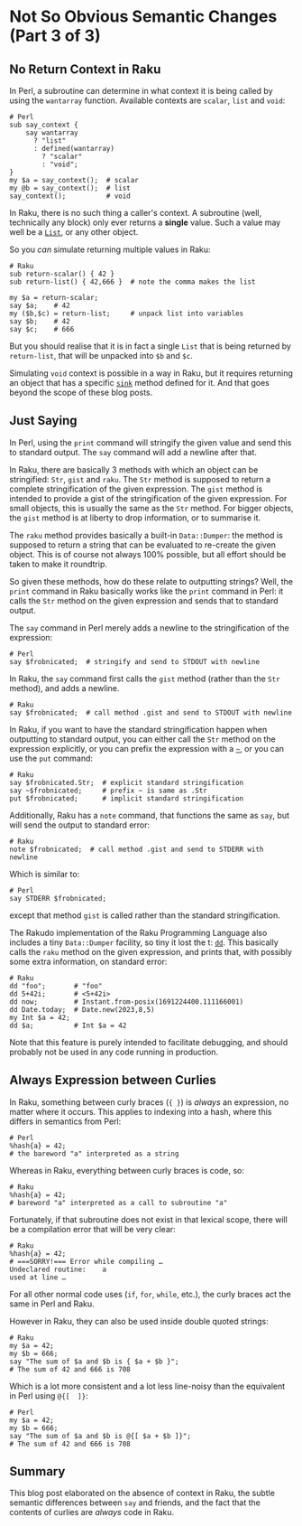# Not So Obvious Semantic Changes (Part 3 of 3)

## No Return Context in Raku
In Perl, a subroutine can determine in what context it is being called by using the `wantarray` function.  Available contexts are `scalar`, `list` and `void`:
```
# Perl
sub say_context {
    say wantarray
      ? "list"
      : defined(wantarray)
        ? "scalar"
        : "void";
}
my $a = say_context();  # scalar
my @b = say_context();  # list
say_context();          # void
```
In Raku, there is no such thing a caller's context.  A subroutine (well, technically any block) only ever returns a **single** value.  Such a value may well be a [`List`](https://docs.raku.org/type/List), or any other object.

So you *can* simulate returning multiple values in Raku:
```
# Raku
sub return-scalar() { 42 }
sub return-list() { 42,666 }  # note the comma makes the list

my $a = return-scalar;
say $a;    # 42
my ($b,$c) = return-list;     # unpack list into variables
say $b;    # 42
say $c;    # 666
```
But you should realise that it is in fact a single `List` that is being returned by `return-list`, that will be unpacked into `$b` and `$c`.

Simulating `void` context is possible in a way in Raku, but it requires returning an object that has a specific [`sink`](https://docs.raku.org/syntax/sink%20context) method defined for it.  And that goes beyond the scope of these blog posts.

## Just Saying
In Perl, using the `print` command will stringify the given value and send this to standard output.  The `say` command will add a newline after that.

In Raku, there are basically 3 methods with which an object can be stringified: `Str`, `gist` and `raku`.  The `Str` method is supposed to return a complete stringification of the given expression.  The `gist` method is intended to provide a gist of the stringification of the given expression.  For small objects, this is usually the same as the `Str` method.  For bigger objects, the `gist` method is at liberty to drop information, or to summarise it.

The `raku` method provides basically a built-in `Data::Dumper`: the method is supposed to return a string that can be evaluated to re-create the given object.  This is of course not always 100% possible, but all effort should be taken to make it roundtrip.

So given these methods, how do these relate to outputting strings?  Well, the `print` command in Raku basically works like the `print` command in Perl: it calls the `Str` method on the given expression and sends that to standard output.

The `say` command in Perl merely adds a newline to the stringification of the expression:
```
# Perl
say $frobnicated;  # stringify and send to STDOUT with newline
```
In Raku, the `say` command first calls the `gist` method (rather than the `Str` method), and adds a newline.
```
# Raku
say $frobnicated;  # call method .gist and send to STDOUT with newline
```
In Raku, if you want to have the standard stringification happen when outputting to standard output, you can either call the `Str` method on the expression explicitly, or you can prefix the expression with a [`~`](https://docs.raku.org/language/operators#prefix_~), or you can use the `put` command:
```
# Raku
say $frobnicated.Str;  # explicit standard stringification
say ~$frobnicated;     # prefix ~ is same as .Str
put $frobnicated;      # implicit standard stringification
```
Additionally, Raku has a `note` command, that functions the same as `say`, but will send the output to standard error:
```
# Raku
note $frobnicated;  # call method .gist and send to STDERR with newline
```
Which is similar to:
```
# Perl
say STDERR $frobnicated;
```
except that method `gist` is called rather than the standard stringification.

The Rakudo implementation of the Raku Programming Language also includes a tiny `Data::Dumper` facility, so tiny it lost the t: [`dd`](https://docs.raku.org/programs/01-debugging#Dumper_function_(dd)).  This basically calls the `raku` method on the given expression, and prints that, with possibly some extra information, on standard error:
```
# Raku
dd "foo";       # "foo"
dd 5+42i;       # <5+42i>
dd now;         # Instant.from-posix(1691224400.111166001)
dd Date.today;  # Date.new(2023,8,5)
my Int $a = 42;
dd $a;          # Int $a = 42
```
Note that this feature is purely intended to facilitate debugging, and should probably not be used in any code running in production.

## Always Expression between Curlies
In Raku, something between curly braces (`{ }`) is *always* an expression, no matter where it occurs.  This applies to indexing into a hash, where this differs in semantics from Perl:
```
# Perl
%hash{a} = 42;
# the bareword "a" interpreted as a string
```
Whereas in Raku, everything between curly braces is code, so:
```
# Raku
%hash{a} = 42;
# bareword "a" interpreted as a call to subroutine "a"
```
Fortunately, if that subroutine does not exist in that lexical scope, there will be a compilation error that will be very clear:
```
# Raku
%hash{a} = 42;
# ===SORRY!=== Error while compiling …
Undeclared routine:    a
used at line …
```
For all other normal code uses (`if`, `for`, `while`, etc.), the curly braces act the same in Perl and Raku.

However in Raku, they can also be used inside double quoted strings:
```
# Raku
my $a = 42;
my $b = 666;
say "The sum of $a and $b is { $a + $b }";
# The sum of 42 and 666 is 708
```
Which is a lot more consistent and a lot less line-noisy than the equivalent in Perl using `@{[  ]}`:
```
# Perl
my $a = 42;
my $b = 666;
say "The sum of $a and $b is @{[ $a + $b ]}";
# The sum of 42 and 666 is 708
```
## Summary
This blog post elaborated on the absence of context in Raku, the subtle semantic differences between `say` and friends, and the fact that the contents of curlies are *always* code in Raku.
